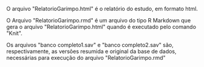 O arquivo "RelatorioGarimpo.html" é o relatório do estudo, em formato html.

O Arquivo "RelatorioGarimpo.rmd" é um arquivo do tipo R Markdown que gera o arquivo "RelatorioGarimpo.html" quando é executado pelo comando "Knit".

Os arquivos "banco completo1.sav" e "banco completo2.sav" são, respectivamente, as versões resumida e original da base de dados, necessárias para execução do arquivo "RelatorioGarimpo.rmd" 
